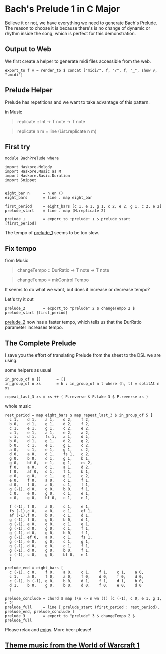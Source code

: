 Bach's Prelude 1 in C Major
===========================

Believe it or not, we have everything we need to generate Bach's Prelude. The reason to choose it is because there's is no change of dynamic or rhythm inside the song, which is perfect for this demonstration.

Output to Web
--------------

We first create a helper to generate midi files accessible from the web.

	export_to f v = render_to $ concat ["midi/", f, "/", f, "_", show v, ".midi"]


Prelude Helper
---------------

Prelude has repetitions and we want to take advantage of this pattern.

in Music

> replicate :: Int -> T note -> T note

> replicate n m = line (List.replicate n m)


First try
----------

	module BachPrelude where

	import Haskore.Melody
	import Haskore.Music as M
	import Haskore.Basic.Duration
	import Snippet
	
	
	eight_bar n      = n en ()
	eight_bars       = line . map eight_bar

	first_period     = eight_bars [c 1, e 1, g 1, c 2, e 2, g 1, c 2, e 2]
	prelude_start    = line . map (M.replicate 2)

	prelude_1        = export_to "prelude" 1 $ prelude_start [first_period]


The tempo of [prelude_1](../midi/prelude/prelude_1.midi?raw=true) seems to be too slow.


Fix tempo
----------

from Music

> changeTempo :: DurRatio -> T note -> T note

> changeTempo = mkControl Tempo

It seems to do what we want, but does it increase or decrease tempo?

Let's try it out

	prelude_2        = export_to "prelude" 2 $ changeTempo 2 $ prelude_start [first_period]

[prelude_2](../midi/prelude/prelude_2.midi?raw=true) now has a faster tempo, which tells us that the DurRatio parameter increases tempo.


The Complete Prelude
---------------------

I save you the effort of translating Prelude from the sheet to the DSL we are using.

some helpers as usual

	in_group_of n []       = []
	in_group_of n xs       = h : in_group_of n t where (h, t) = splitAt n xs
	
	repeat_last_3 xs = xs ++ ( P.reverse $ P.take 3 $ P.reverse xs )

whole music

	rest_period = map eight_bars $ map repeat_last_3 $ in_group_of 5 [
	  c 1,    d 1,    a 1,    d 2,    f 2,
	  b 0,    d 1,    g 1,    d 2,    f 2,
	  c 1,    e 1,    g 1,    c 2,    e 2, 
	  c 1,    e 1,    a 1,    e 2,    a 2,
	  c 1,    d 1,    fs 1,   a 1,    d 2, 
	  b 0,    d 1,    g 1,    d 2,    g 2,
	  b 0,    c 1,    e 1,    g 1,    c 2,
	  a 0,    c 1,    e 1,    g 1,    c 2,
	  d 0,    a 0,    d 1,    fs 1,   c 2,
	  g 0,    b 0,    d 1,    g 1,    b 1,
	  g 0,    bf 0,   e 1,    g 1,    cs 2,
	  f 0,    a 0,    d 1,    a 1,    d 2,
	  f 0,    af 0,   d 1,    f 1,    b 1,
	  e 0,    g 0,    c 1,    g 1,    c 2,
	  e 0,    f 0,    a 0,    c 1,    f 1,
	  d 0,    f 0,    a 0,    c 1,    f 1,
	  g (-1), d 0,    g 0,    b 0,    f 1,
	  c 0,    e 0,    g 0,    c 1,    e 1,
	  c 0,    g 0,    bf 0,   c 1,    e 1,  
  
	  f (-1), f 0,    a 0,    c 1,    e 1,
	  fs (-1),c 0,    a 0,    c 1,    ef 1,
	  af (-1),f 0,    b 0,    c 1,    d 1,
	  g (-1), f 0,    g 0,    b 0,    d 1,
	  g (-1), e 0,    g 0,    c 1,    e 1,
	  g (-1), d 0,    g 0,    c 1,    f 1,
	  g (-1), d 0,    g 0,    b 0,    f 1,
	  g (-1), ef 0,   a 0,    c 1,    fs 1,
	  g (-1), e 0,    g 0,    c 1,    g 1,
	  g (-1), d 0,    g 0,    c 1,    f 1,
	  g (-1), d 0,    g 0,    b 0,    f 1,
	  c (-1), c 0,    g 0,    bf 0,   e 1
	  ]

	prelude_end = eight_bars [
	  c (-1), c 0,    f 0,    a 0,    c 1,    f 1,    c 1,    a 0,
	  c 1,    a 0,    f 0,    a 0,    f 0,    d 0,    f 0,    d 0,
	  c (-1), b (-1), g 0,    b 0,    d 1,    f 1,    d 1,    b 0,
	  d 1,    b 0,    g 0,    b 0,    d 0,    f 0,    e 0,    d 0
	  ]

	prelude_conclude = chord $ map (\n -> n wn ()) [c (-1), c 0, e 1, g 1, c 2]
	prelude_full     = line [ prelude_start (first_period : rest_period), prelude_end, prelude_conclude ]
	prelude_3        = export_to "prelude" 3 $ changeTempo 2 $ prelude_full

Please relax and [enjoy](../midi/prelude/prelude_3.midi?raw=true). More beer please!

## [Theme music from the World of Warcraft 1](wow_1.markdown)